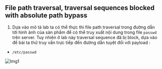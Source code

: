 ## File path traversal, traversal sequences blocked with absolute path bypass

1. Dựa vào mô tả lab ta có thể thực thi file path traversal trong đường dẫn tới hình ảnh của sản phẩm để có thể truy xuất nội dung trong file ``passwd`` trên server. Tuy nhiên ở lab này traversal sequence đã bị block, dựa vào đề bài ta thử truy vấn trực tiếp đến đường dẫn tuyệt đối với payload :
- ```/etc/passwd``` 

![Img1](\asset/../img/done.png)